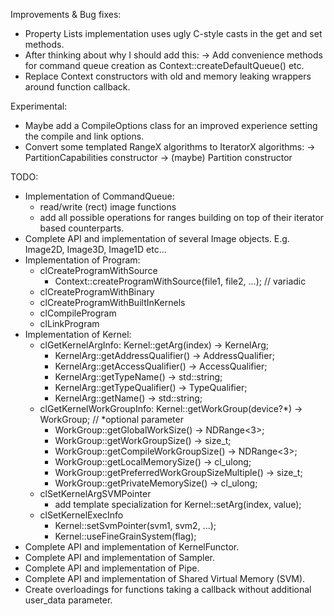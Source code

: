 Improvements & Bug fixes:
- Property Lists implementation uses ugly C-style casts in the get and set methods.
- After thinking about why I should add this:
      -> Add convenience methods for command queue creation as Context::createDefaultQueue() etc.
- Replace Context constructors with old and memory leaking wrappers around function callback.

Experimental:
- Maybe add a CompileOptions class for an improved experience setting the compile and link options.
- Convert some templated RangeX algorithms to IteratorX algorithms:
	-> PartitionCapabilities constructor
	-> (maybe) Partition constructor

TODO:
- Implementation of CommandQueue:
    - read/write (rect) image functions
	- add all possible operations for ranges building on top of their iterator based counterparts.
- Complete API and implementation of several Image objects. E.g. Image2D, Image3D, Image1D etc...
- Implementation of Program:
    - clCreateProgramWithSource
        - Context::createProgramWithSource(file1, file2, ...); // variadic
    - clCreateProgramWithBinary
    - clCreateProgramWithBuiltInKernels
    - clCompileProgram
    - clLinkProgram
- Implementation of Kernel:
    - clGetKernelArgInfo: Kernel::getArg(index) -> KernelArg;
        - KernelArg::getAddressQualifier() -> AddressQualifier;
        - KernelArg::getAccessQualifier() -> AccessQualifier;
        - KernelArg::getTypeName() -> std::string;
        - KernelArg::getTypeQualifier() -> TypeQualifier;
        - KernelArg::getName() -> std::string;
    - clGetKernelWorkGroupInfo: Kernel::getWorkGroup(device?*) -> WorkGroup; // *optional parameter
        - WorkGroup::getGlobalWorkSize() -> NDRange<3>;
		- WorkGroup::getWorkGroupSize() -> size_t;
        - WorkGroup::getCompileWorkGroupSize() -> NDRange<3>;
        - WorkGroup::getLocalMemorySize() -> cl_ulong;
        - WorkGroup::getPreferredWorkGroupSizeMultiple() -> size_t;
        - WorkGroup::getPrivateMemorySize() -> cl_ulong;
    - clSetKernelArgSVMPointer
        - add template specialization for Kernel::setArg(index, value);
    - clSetKernelExecInfo
        - Kernel::setSvmPointer(svm1, svm2, ...);
        - Kernel::useFineGrainSystem(flag);
- Complete API and implementation of KernelFunctor.
- Complete API and implementation of Sampler.
- Complete API and implementation of Pipe.
- Complete API and implementation of Shared Virtual Memory (SVM).
- Create overloadings for functions taking a callback without additional user_data parameter.


